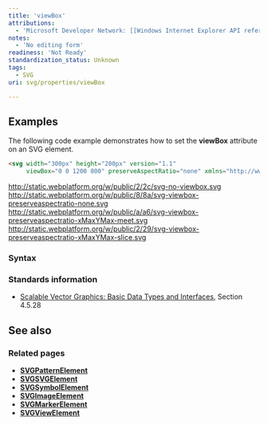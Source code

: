 ```yaml
---
title: 'viewBox'
attributions:
  - 'Microsoft Developer Network: [[Windows Internet Explorer API reference](http://msdn.microsoft.com/en-us/library/ie/hh828809%28v=vs.85%29.aspx) Article]'
notes:
  - 'No editing form'
readiness: 'Not Ready'
standardization_status: Unknown
tags:
  - SVG
uri: svg/properties/viewBox

---
```

## Examples

The following code example demonstrates how to set the **viewBox** attribute on an SVG element.

``` html
<svg width="300px" height="200px" version="1.1"
     viewBox="0 0 1200 800" preserveAspectRatio="none" xmlns="http://www.w3.org/2000/svg">
```

<http://static.webplatform.org/w/public/2/2c/svg-no-viewbox.svg> <http://static.webplatform.org/w/public/8/8a/svg-viewbox-preserveaspectratio-none.svg> <http://static.webplatform.org/w/public/a/a6/svg-viewbox-preserveaspectratio-xMaxYMax-meet.svg> <http://static.webplatform.org/w/public/2/29/svg-viewbox-preserveaspectratio-xMaxYMax-slice.svg>

### Syntax

### Standards information

-   [Scalable Vector Graphics: Basic Data Types and Interfaces](http://go.microsoft.com/fwlink/p/?linkid=204732), Section 4.5.28

## See also

### Related pages

-   [**SVGPatternElement**](/svg/elements/patterrn)
-   [**SVGSVGElement**](/svg/elements/svg)
-   [**SVGSymbolElement**](/svg/elements/symbol)
-   [**SVGImageElement**](/svg/elements/image)
-   [**SVGMarkerElement**](/svg/elements/marker)
-   [**SVGViewElement**](/svg/elements/view)
